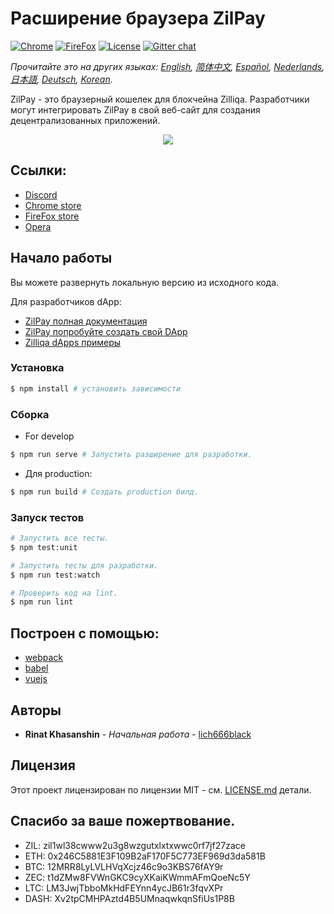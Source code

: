 # Расширение браузера ZilPay

[![Chrome](https://img.shields.io/chrome-web-store/v/klnaejjgbibmhlephnhpmaofohgkpgkd)](https://chrome.google.com/webstore/detail/zilpay/klnaejjgbibmhlephnhpmaofohgkpgkd?utm_source=chrome-ntp-icon)
[![FireFox](https://img.shields.io/amo/v/zilpay)](https://addons.mozilla.org/en-GB/firefox/addon/zilpay/)
[![License](https://img.shields.io/badge/License-MIT-blue.svg)](https://github.com/Zilliqa/scilla/blob/master/LICENSE)
[![Gitter chat](http://img.shields.io/badge/chat-on%20gitter-077a8f.svg)](https://gitter.im/Zilliqa/General)

*Прочитайте это на других языках: [English](README.md), [简体中文](README_ZH-CN.md), [Español](README_ES.md), [Nederlands](README_NL.md), [日本語](README_JP.md), [Deutsch](README_DE.md), [Korean](README_KR.md).*

ZilPay - это браузерный кошелек для блокчейна Zilliqa. Разработчики могут интегрировать ZilPay в свой веб-сайт для создания децентрализованных приложений.

<p align="center">
  <a href="https://zilpay.xyz"><img src="https://github.com/lich666dead/zil-pay/blob/master/imgs/preview.png"></a>
</p>

## Ссылки:
+ [Discord](https://discordapp.com/channels/370992535725932544/636917110089580544)
+ [Chrome store](https://chrome.google.com/webstore/detail/zilpay/klnaejjgbibmhlephnhpmaofohgkpgkd?utm_source=chrome-ntp-icon)
+ [FireFox store](https://addons.mozilla.org/en-GB/firefox/addon/zilpay/)
+ [Opera](https://chrome.google.com/webstore/detail/zilpay/klnaejjgbibmhlephnhpmaofohgkpgkd?utm_source=chrome-ntp-icon)

## Начало работы
Вы можете развернуть локальную версию из исходного кода.

Для разработчиков dApp:
+ [ZilPay полная документация](https://zilpay.xyz/Documentation/)
+ [ZilPay попробуйте создать свой DApp](https://medium.com/coinmonks/test-and-develop-dapps-on-zilliqa-with-zilpay-52b165f118bf?source=friends_link&sk=2a60070ddac60677ec36b1234c60222a)
+ [Zilliqa dApps примеры](https://github.com/lich666dead/zilliqa-dApps)

### Установка

```bash
$ npm install # установить зависимости
```

### Сборка

* For develop
```bash
$ npm run serve # Запустить разширение для разработки.
```

* Для production:
```bash
$ npm run build # Создать production билд.
```

### Запуск тестов
```bash
# Запустить все тесты.
$ npm test:unit

# Запустить тесты для разработки.
$ npm run test:watch

# Проверить код на lint.
$ npm run lint
```

## Построен с помощью:

* [webpack](https://github.com/webpack/webpack)
* [babel](https://github.com/babel/babel)
* [vuejs](https://github.com/vuejs)

## Авторы

* **Rinat Khasanshin** - *Начальная работа* - [lich666black](https://github.com/lich666dead)

## Лицензия

Этот проект лицензирован по лицензии MIT - см. [LICENSE.md](https://github.com/zilpay/zil-pay/blob/master/LICENSE) детали.

Спасибо за ваше пожертвование.
------

- ZIL: zil1wl38cwww2u3g8wzgutxlxtxwwc0rf7jf27zace
- ETH: 0x246C5881E3F109B2aF170F5C773EF969d3da581B
- BTC: 12MRR8LyLVLHVqXcjz46c9o3KBS76fAY9r
- ZEC: t1dZMw8FVWnGKC9cyXKaiKWmmAFmQoeNc5Y
- LTC: LM3JwjTbboMkHdFEYnn4ycJB61r3fqvXPr
- DASH: Xv2tpCMHPAztd4B5UMnaqwkqnSfiUs1P8B
